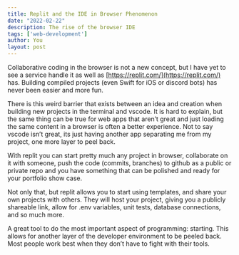 ```yaml
---
title: Replit and the IDE in Browser Phenomenon
date: "2022-02-22"
description: The rise of the browser IDE
tags: ['web-development']
author: You
layout: post
---
```


Collaborative coding in the browser is not a new concept, but I have yet to see a service handle it as well as [https://replit.com/](https://replit.com/) has. Building compiled projects (even Swift for iOS or discord bots) has never been easier and more fun.

There is this weird barrier that exists between an idea and creation when building new projects in the terminal and vscode. It is hard to explain, but the same thing can be true for web apps that aren’t great and just loading the same content in a browser is often a better experience. Not to say vscode isn’t great, its just having another app separating me from my project, one more layer to peel back.

With replit you can start pretty much any project in browser, collaborate on it with someone, push the code (commits, branches) to github as a public or private repo and you have something that can be polished and ready for your portfolio show case.

Not only that, but replit allows you to start using templates, and share your own projects with others. They will host your project, giving you a publicly shareable link, allow for .env variables, unit tests, database connections, and so much more.

A great tool to do the most important aspect of programming: starting. This allows for another layer of the developer environment to be peeled back. Most people work best when they don’t have to fight with their tools.